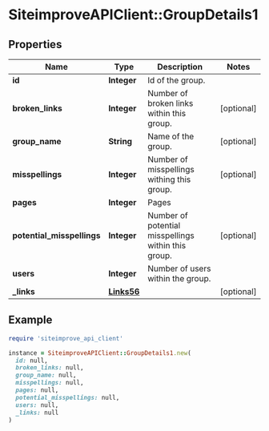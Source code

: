 # SiteimproveAPIClient::GroupDetails1

## Properties

| Name | Type | Description | Notes |
| ---- | ---- | ----------- | ----- |
| **id** | **Integer** | Id of the group. |  |
| **broken_links** | **Integer** | Number of broken links within this group. | [optional] |
| **group_name** | **String** | Name of the group. | [optional] |
| **misspellings** | **Integer** | Number of misspellings withing this group. | [optional] |
| **pages** | **Integer** | Pages |  |
| **potential_misspellings** | **Integer** | Number of potential misspellings within this group. | [optional] |
| **users** | **Integer** | Number of users within the group. |  |
| **_links** | [**Links56**](Links56.md) |  | [optional] |

## Example

```ruby
require 'siteimprove_api_client'

instance = SiteimproveAPIClient::GroupDetails1.new(
  id: null,
  broken_links: null,
  group_name: null,
  misspellings: null,
  pages: null,
  potential_misspellings: null,
  users: null,
  _links: null
)
```


